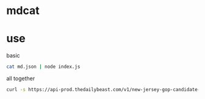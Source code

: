 # mdcat

# use

basic
```bash
cat md.json | node index.js
```

all together
```bash
curl -s https://api-prod.thedailybeast.com/v1/new-jersey-gop-candidate-running-for-seat-in-danger-of-flipping-diversity-is-a-bunch-of-crap-and-un-american | jq .mobiledoc -M | node index.js
```
